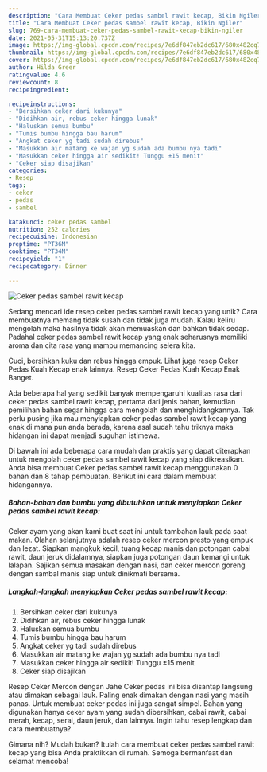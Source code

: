 ```yaml
---
description: "Cara Membuat Ceker pedas sambel rawit kecap, Bikin Ngiler"
title: "Cara Membuat Ceker pedas sambel rawit kecap, Bikin Ngiler"
slug: 769-cara-membuat-ceker-pedas-sambel-rawit-kecap-bikin-ngiler
date: 2021-05-31T15:13:20.737Z
image: https://img-global.cpcdn.com/recipes/7e6df847eb2dc617/680x482cq70/ceker-pedas-sambel-rawit-kecap-foto-resep-utama.jpg
thumbnail: https://img-global.cpcdn.com/recipes/7e6df847eb2dc617/680x482cq70/ceker-pedas-sambel-rawit-kecap-foto-resep-utama.jpg
cover: https://img-global.cpcdn.com/recipes/7e6df847eb2dc617/680x482cq70/ceker-pedas-sambel-rawit-kecap-foto-resep-utama.jpg
author: Hilda Greer
ratingvalue: 4.6
reviewcount: 8
recipeingredient:

recipeinstructions:
- "Bersihkan ceker dari kukunya"
- "Didihkan air, rebus ceker hingga lunak"
- "Haluskan semua bumbu"
- "Tumis bumbu hingga bau harum"
- "Angkat ceker yg tadi sudah direbus"
- "Masukkan air matang ke wajan yg sudah ada bumbu nya tadi"
- "Masukkan ceker hingga air sedikit! Tunggu ±15 menit"
- "Ceker siap disajikan"
categories:
- Resep
tags:
- ceker
- pedas
- sambel

katakunci: ceker pedas sambel 
nutrition: 252 calories
recipecuisine: Indonesian
preptime: "PT36M"
cooktime: "PT34M"
recipeyield: "1"
recipecategory: Dinner

---
```



![Ceker pedas sambel rawit kecap](https://img-global.cpcdn.com/recipes/7e6df847eb2dc617/680x482cq70/ceker-pedas-sambel-rawit-kecap-foto-resep-utama.jpg)

Sedang mencari ide resep ceker pedas sambel rawit kecap yang unik? Cara membuatnya memang tidak susah dan tidak juga mudah. Kalau keliru mengolah maka hasilnya tidak akan memuaskan dan bahkan tidak sedap. Padahal ceker pedas sambel rawit kecap yang enak seharusnya memiliki aroma dan cita rasa yang mampu memancing selera kita.

Cuci, bersihkan kuku dan rebus hingga empuk. Lihat juga resep Ceker Pedas Kuah Kecap enak lainnya. Resep Ceker Pedas Kuah Kecap Enak Banget.

Ada beberapa hal yang sedikit banyak mempengaruhi kualitas rasa dari ceker pedas sambel rawit kecap, pertama dari jenis bahan, kemudian pemilihan bahan segar hingga cara mengolah dan menghidangkannya. Tak perlu pusing jika mau menyiapkan ceker pedas sambel rawit kecap yang enak di mana pun anda berada, karena asal sudah tahu triknya maka hidangan ini dapat menjadi suguhan istimewa.


Di bawah ini ada beberapa cara mudah dan praktis yang dapat diterapkan untuk mengolah ceker pedas sambel rawit kecap yang siap dikreasikan. Anda bisa membuat Ceker pedas sambel rawit kecap menggunakan 0 bahan dan 8 tahap pembuatan. Berikut ini cara dalam membuat hidangannya.

<!--inarticleads1-->

##### Bahan-bahan dan bumbu yang dibutuhkan untuk menyiapkan Ceker pedas sambel rawit kecap:



Ceker ayam yang akan kami buat saat ini untuk tambahan lauk pada saat makan. Olahan selanjutnya adalah resep ceker mercon presto yang empuk dan lezat. Siapkan mangkuk kecil, tuang kecap manis dan potongan cabai rawit, daun jeruk didalamnya, siapkan juga potongan daun kemangi untuk lalapan. Sajikan semua masakan dengan nasi, dan ceker mercon goreng dengan sambal manis siap untuk dinikmati bersama. 

<!--inarticleads2-->

##### Langkah-langkah menyiapkan Ceker pedas sambel rawit kecap:

1. Bersihkan ceker dari kukunya
1. Didihkan air, rebus ceker hingga lunak
1. Haluskan semua bumbu
1. Tumis bumbu hingga bau harum
1. Angkat ceker yg tadi sudah direbus
1. Masukkan air matang ke wajan yg sudah ada bumbu nya tadi
1. Masukkan ceker hingga air sedikit! Tunggu ±15 menit
1. Ceker siap disajikan


Resep Ceker Mercon dengan Jahe Ceker pedas ini bisa disantap langsung atau dimakan sebagai lauk. Paling enak dimakan dengan nasi yang masih panas. Untuk membuat ceker pedas ini juga sangat simpel. Bahan yang digunakan hanya ceker ayam yang sudah dibersihkan, cabai rawit, cabai merah, kecap, serai, daun jeruk, dan lainnya. Ingin tahu resep lengkap dan cara membuatnya? 

Gimana nih? Mudah bukan? Itulah cara membuat ceker pedas sambel rawit kecap yang bisa Anda praktikkan di rumah. Semoga bermanfaat dan selamat mencoba!
